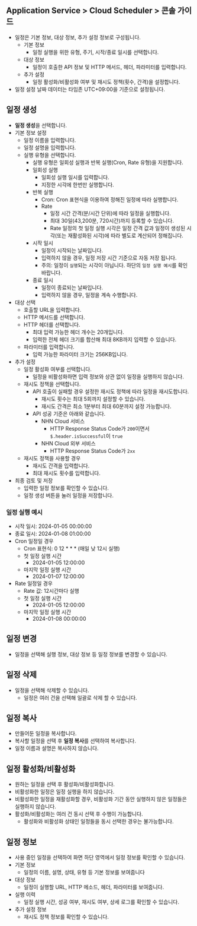 ## Application Service > Cloud Scheduler > 콘솔 가이드

* 일정은 기본 정보, 대상 정보, 추가 설정 정보로 구성됩니다.
    * 기본 정보
        * 일정 실행을 위한 유형, 주기, 시작/종료 일시를 선택합니다.
    * 대상 정보
        * 일정이 호출한 API 정보 및 HTTP 메서드, 헤더, 파라미터를 입력합니다.
    * 추가 설정
        * 일정 활성화/비활성화 여부 및 재시도 정책(횟수, 간격)을 설정합니다.
* 일정 설정 날짜 데이터는 타임존 UTC+09:00을 기준으로 설정됩니다.

## 일정 생성

* **일정 생성**을 선택합니다.
* 기본 정보 설정
    * 일정 이름을 입력합니다.
    * 일정 설명을 입력합니다.
    * 실행 유형을 선택합니다.
        * 실행 유형은 일회성 실행과 반복 실행(Cron, Rate 유형)을 지원합니다.
        * 일회성 실행
            * 일회성 실행 일시를 입력합니다.
            * 지정한 시각에 한번만 실행합니다.
        * 반복 실행
            * Cron: Cron 표현식을 이용하여 정해진 일정에 따라 실행합니다.
            * Rate
                * 일정 시간 간격(분/시간 단위)에 따라 일정을 실행합니다.
                * 최대 30일(43,200분, 720시간)까지 등록할 수 있습니다.
                * Rate 일정의 첫 일정 실행 시각은 일정 간격 값과 일정이 생성된 시각(또는 재활성화된 시각)에 따라 별도로 계산되어 정해집니다.
        * 시작 일시
            * 일정이 시작되는 날짜입니다.
            * 입력하지 않을 경우, 일정 저장 시간 기준으로 자동 저장 됩니다.
            * 주의: 일정이 `실행`되는 시각이 아닙니다. 하단의 `일정 실행 예시`를 확인 바랍니다.
        * 종료 일시
            * 일정이 종료되는 날짜입니다.
            * 입력하지 않을 경우, 일정을 계속 수행합니다.
* 대상 선택
    * 호출할 URL을 입력합니다.
    * HTTP 메서드를 선택합니다.
    * HTTP 헤더를 선택합니다.
        * 최대 입력 가능한 헤더 개수는 20개입니다.
        * 입력한 전체 헤더 크기를 합산해 최대 8KB까지 입력할 수 있습니다.
    * 파라미터를 입력합니다.
        * 입력 가능한 파라미터 크기는 256KB입니다.
* 추가 설정
    * 일정 활성화 여부를 선택합니다.
        * 일정을 비활성화하면 입력 정보와 상관 없이 일정을 실행하지 않습니다.
    * 재시도 정책을 선택합니다.
        * API 호출이 실패할 경우 설정한 재시도 정책에 따라 일정을 재시도합니다.
            * 재시도 횟수는 최대 5회까지 설정할 수 있습니다.
            * 재시도 간격은 최소 1분부터 최대 60분까지 설정 가능합니다.
        * API 성공 기준은 아래와 같습니다.
            * NHN Cloud 서비스
                * HTTP Response Status Code가 `200`이면서 `$.header.isSuccessful`이 `true`
            * NHN Cloud 외부 서비스
                * HTTP Response Status Code가 `2xx`
    * 재시도 정책을 사용할 경우
        * 재시도 간격을 입력합니다.
        * 최대 재시도 횟수를 입력합니다.
* 최종 검토 및 저장
    * 입력한 일정 정보를 확인할 수 있습니다.
    * 일정 생성 버튼을 눌러 일정을 저장합니다.


### 일정 실행 예시

* 시작 일시: 2024-01-05 00:00:00
* 종료 일시: 2024-01-08 01:00:00
* Cron 일정일 경우
    * Cron 표현식: 0 12 \* \* \* (매일 낮 12시 실행)
    * 첫 일정 실행 시간
        * 2024-01-05 12:00:00
    * 마지막 일정 실행 시간
        * 2024-01-07 12:00:00
* Rate 일정일 경우
    * Rate 값: 12시간마다 실행
    * 첫 일정 실행 시간
        * 2024-01-05 12:00:00
    * 마지막 일정 실행 시간
        * 2024-01-08 00:00:00

## 일정 변경

* 일정을 선택해 실행 정보, 대상 정보 등 일정 정보를 변경할 수 있습니다.

## 일정 삭제

* 일정을 선택해 삭제할 수 있습니다.
    * 일정은 여러 건을 선택해 일괄로 삭제 할 수 있습니다.

## 일정 복사

* 만들어둔 일정을 복사합니다.
* 복사할 일정을 선택 후 **일정 복사**를 선택하여 복사합니다.
* 일정 이름과 설명은 복사하지 않습니다.

## 일정 활성화/비활성화

* 원하는 일정을 선택 후 활성화/비활성화합니다.
* 비활성화한 일정은 일정 실행을 하지 않습니다.
* 비활성화한 일정을 재활성화할 경우, 비활성화 기간 동안 실행하지 않은 일정들은 실행하지 않습니다.
* 활성화/비활성화는 여러 건 동시 선택 후 수행이 가능합니다.
    * 활성화와 비활성화 상태인 일정들을 동시 선택한 경우는 불가능합니다.

## 일정 정보

* 사용 중인 일정을 선택하여 화면 하단 영역에서 일정 정보를 확인할 수 있습니다.
* 기본 정보
    * 일정의 이름, 설명, 상태, 유형 등 기본 정보를 보여줍니다
* 대상 정보
    * 일정이 실행할 URL, HTTP 메소드, 헤더, 파라미터를 보여줍니다.
* 실행 이력
    * 일정 실행 시간, 성공 여부, 재시도 여부, 상세 로그를 확인할 수 있습니다.
* 추가 설정 정보
    * 재시도 정책 정보를 확인할 수 있습니다.